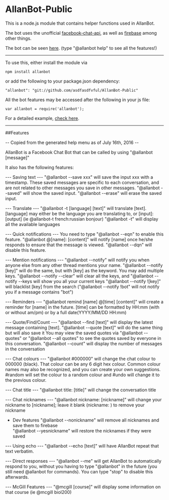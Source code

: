 # AllanBot-Public

This is a node.js module that contains helper functions used in AllanBot.

The bot uses the unofficial [facebook-chat-api](https://github.com/Schmavery/facebook-chat-api), as well as [firebase](https://www.firebase.com/) among other things.

The bot can be seen [here](https://www.facebook.com/profile.php?id=100004410158491). (type "@allanbot help" to see all the features!)

---------------------------

To use this, either install the module via

`npm install allanbot`

or add the following to your package.json dependency:

`"allanbot": "git://github.com/asdfasdfvful/AllanBot-Public"`

All the bot features may be accessed after the following in your js file:

`var allanbot = require('allanbot');`

For a detailed example, [check here](https://github.com/asdfasdfvful/AllanBot-Public/blob/master/SAMPLE.md).

--------------------------

##Features

-- Copied from the generated help menu as of July 16th, 2016 --

AllanBot is a Facebook Chat Bot that can be called by using "@allanbot [message]"

It also has the following features:

--- Saving text ---
"@allanbot --save xxx" will save the input xxx with a timestamp. These saved messages are specific to each conversation, and are not related to other messages you save in other messages.
"@allanbot --saved" will show the saved input.
"@allanbot --erase" will erase the saved input.

--- Translate ---
"@allanbot -t [language] [text]" will translate [text]. [language] may either be the language you are translating to, or [input]:[output] (ie @allanbot-t french:russian bonjour)
"@allanbot -t" will display all the available languages

--- Quick notifications ---
You need to type "@allanbot --eqn" to enable this feature.
"@allanbot @[name]: [content]" will notify [name] once he/she responds to ensure that the message is viewed.
"@allanbot --dqn" will disable this feature.

--- Mention notifications ---
"@allanbot --notify" will notify you when anyone else from any other thread mentions your name.
"@allanbot --notify [key]" will do the same, but with [key] as the keyword. You may add multiple keys.
"@allanbot --notify --clear" will clear all the keys, and
"@allanbot --notify --keys will show you all your current keys
"@allanbot --notify ![key]" will blacklist [key] from the search ("@allanbot --notify !bot" will not notify you if a message contains "bot")

--- Reminders ---
"@allanbot remind [name] @[time] [content]" will create a reminder for [name] in the future.
[time] can be formatted by HH:mm (with or without am/pm) or by a full date(YYYY/MM/DD HH:mm)

--- Quote/Find/Count ---
"@allanbot --find [text]" will display the latest message containing [text].
"@allanbot --quote [text]" will do the same thing but will also save it
You may view the saved quotes via "@allanbot --quotes" or "@allanbot --all quotes" to see the quotes saved by everyone in this conversation.
"@allanbot --count" will display the number of messages in the conversation

--- Chat colours ---
"@allanbot #000000" will change the chat colour to 000000 (black). That colour can be any 6 digit hex colour.
Common colour names may also be recognized, and you can create your own suggestions.
#random will set the colour to a random colour and
#undo will change it to the previous colour.

--- Chat title ---
"@allanbot title: [title]" will change the conversation title

--- Chat nicknames ---
"@allanbot nickname: [nickname]" will change your nickname to [nickname]; leave it blank (nickname: ) to remove your nickname
* Dev features
"@allanbot --nonickname" will remove all nicknames and save them to firebase        
"@allanbot --yesnickname" will restore the nicknames if they were saved

--- Using echo ---
"@allanbot --echo [text]" will have AllanBot repeat that text verbatim.

--- Direct responses ---
"@allanbot --me" will get AllanBot to automatically respond to you, without you having to type "@allanbot" in the future (you still need @allanbot for commands). You can type "stop" to disable this afterwards.

--- McGill Features ---
"@mcgill [course]" will display some information on that course (ie @mcgill biol200)
